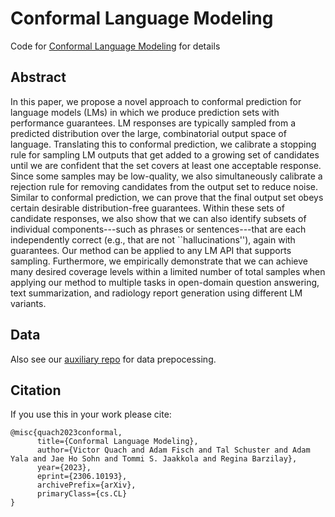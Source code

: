 # Conformal Language Modeling

Code for [Conformal Language Modeling](https://arxiv.org/abs/2306.10193) for details

## Abstract 

In this paper, we propose a novel approach to conformal prediction for language models (LMs) in which we produce prediction sets with performance guarantees. LM responses are typically sampled from a predicted distribution over the large, combinatorial output space of language. Translating this to conformal prediction, we calibrate a stopping rule for sampling LM outputs that get added to a growing set of candidates until we are confident that the set covers at least one acceptable response. Since some samples may be low-quality, we also simultaneously calibrate a rejection rule for removing candidates from the output set to reduce noise. Similar to conformal prediction, we can prove that the final output set obeys certain desirable distribution-free guarantees. Within these sets of candidate responses, we also show that we can also identify subsets of individual components---such as phrases or sentences---that are each independently correct (e.g., that are not ``hallucinations''), again with guarantees. Our method can be applied to any LM API that supports sampling. Furthermore, we empirically demonstrate that we can achieve many desired coverage levels within a limited number of total samples when applying our method to multiple tasks in open-domain question answering, text summarization, and radiology report generation using different LM variants.

## Data

Also see our [auxiliary repo](https://github.com/Varal7/clm_aux) for data prepocessing.

## Citation

If you use this in your work please cite:

```
@misc{quach2023conformal,
      title={Conformal Language Modeling}, 
      author={Victor Quach and Adam Fisch and Tal Schuster and Adam Yala and Jae Ho Sohn and Tommi S. Jaakkola and Regina Barzilay},
      year={2023},
      eprint={2306.10193},
      archivePrefix={arXiv},
      primaryClass={cs.CL}
}
```
